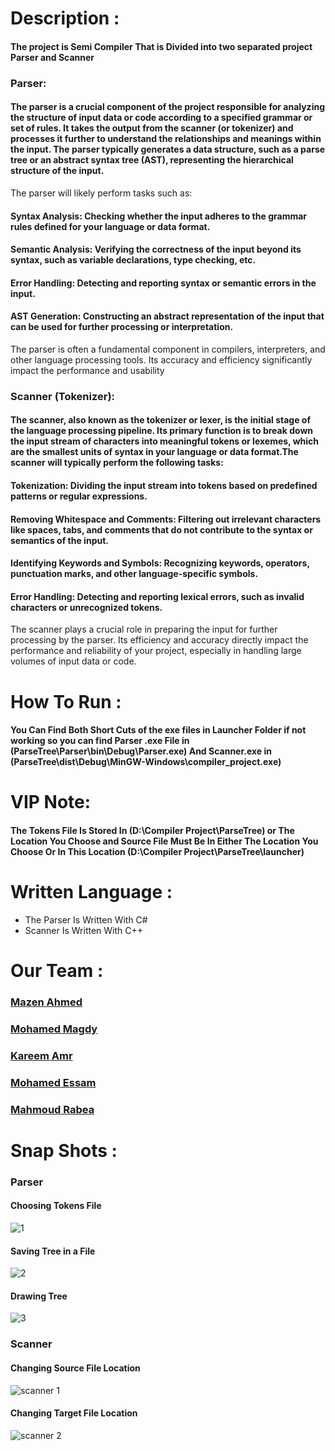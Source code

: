 # Description :
#### The project is Semi Compiler That is Divided into two separated project Parser and Scanner 
### Parser:
#### The parser is a crucial component of the project responsible for analyzing the structure of input data or code according to a specified grammar or set of rules. It takes the output from the scanner (or tokenizer) and processes it further to understand the relationships and meanings within the input. The parser typically generates a data structure, such as a parse tree or an abstract syntax tree (AST), representing the hierarchical structure of the input.
The parser will likely perform tasks such as:
#### Syntax Analysis: Checking whether the input adheres to the grammar rules defined for your language or data format.
#### Semantic Analysis: Verifying the correctness of the input beyond its syntax, such as variable declarations, type checking, etc.
#### Error Handling: Detecting and reporting syntax or semantic errors in the input.
#### AST Generation: Constructing an abstract representation of the input that can be used for further processing or interpretation.
The parser is often a fundamental component in compilers, interpreters, and other language processing tools. Its accuracy and efficiency significantly impact the performance and usability

### Scanner (Tokenizer):
#### The scanner, also known as the tokenizer or lexer, is the initial stage of the language processing pipeline. Its primary function is to break down the input stream of characters into meaningful tokens or lexemes, which are the smallest units of syntax in your language or data format.The scanner will typically perform the following tasks:
#### Tokenization: Dividing the input stream into tokens based on predefined patterns or regular expressions.
#### Removing Whitespace and Comments: Filtering out irrelevant characters like spaces, tabs, and comments that do not contribute to the syntax or semantics of the input.
#### Identifying Keywords and Symbols: Recognizing keywords, operators, punctuation marks, and other language-specific symbols.
#### Error Handling: Detecting and reporting lexical errors, such as invalid characters or unrecognized tokens.
The scanner plays a crucial role in preparing the input for further processing by the parser. Its efficiency and accuracy directly impact the performance and reliability of your project, especially in handling large volumes of input data or code.

# How To Run :
#### You Can Find Both Short Cuts of the exe files in Launcher Folder if not working so you can find Parser .exe File in (ParseTree\Parser\bin\Debug\Parser.exe) And Scanner.exe in (ParseTree\dist\Debug\MinGW-Windows\compiler_project.exe)  

# VIP Note: 
#### The Tokens File Is Stored In (D:\Compiler Project\ParseTree) or The Location You Choose and Source File Must Be In Either The Location You Choose Or In This Location (D:\Compiler Project\ParseTree\launcher)

# Written Language :
- The Parser Is Written With C# 
- Scanner Is Written With C++

# Our Team :
### [Mazen Ahmed](https://github.com/Mazen20021)
### [Mohamed Magdy](https://github.com/mohamedmagdyali-lab)
### [Kareem Amr](https://github.com/silentmug)
### [Mohamed Essam](https://github.com/MohamedEssam70)
### [Mahmoud Rabea](https://github.com/MahmoudRabea20)

# Snap Shots :
### Parser
#### Choosing Tokens File
![1](https://github.com/Mazen20021/ParseTree/assets/131156076/157ffe33-8e2d-4b15-8215-2d3977027f6d)
#### Saving Tree in a File
![2](https://github.com/Mazen20021/ParseTree/assets/131156076/ff80b383-a476-4a89-8620-7d5fff66b684)
#### Drawing Tree
![3](https://github.com/Mazen20021/ParseTree/assets/131156076/90bc7c74-87a4-4049-90b0-fdb3b21671e7)

### Scanner 
#### Changing Source File Location
![scanner 1](https://github.com/Mazen20021/ParseTree/assets/131156076/841cb3b5-241e-4951-a40b-c09562c3d46b)
#### Changing Target File Location
![scanner 2](https://github.com/Mazen20021/ParseTree/assets/131156076/e8cd29cc-5d2a-4ffd-b133-5a45dd112ac6)

